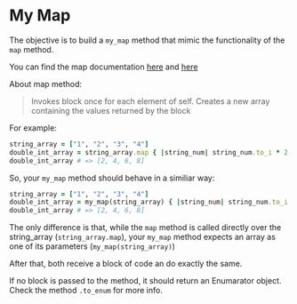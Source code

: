 # My Map

The objective is to build a `my_map` method that mimic the functionality of the `map` method.

You can find the map documentation [here](https://ruby-doc.org/core-2.7.2/Array.html#method-i-map) and [here](https://rubyapi.org/2.7/o/array#method-i-map)

About map method:

> Invokes block once for each element of self. Creates a new array containing the values returned by the block

For example:

```ruby
string_array = ["1", "2", "3", "4"]
double_int_array = string_array.map { |string_num| string_num.to_i * 2 }
double_int_array # => [2, 4, 6, 8]
```

So, your `my_map` method should behave in a similiar way:

```ruby
string_array = ["1", "2", "3", "4"]
double_int_array = my_map(string_array) { |string_num| string_num.to_i * 2 }
double_int_array # => [2, 4, 6, 8]
```

The only difference is that, while the `map` method is called directly over the string_array (`string_array.map`), your `my_map` method expects an array as one of its parameters (`my_map(string_array)`)

After that, both receive a block of code an do exactly the same.

If no block is passed to the method, it should return an Enumarator object. Check the method `.to_enum` for more info.
